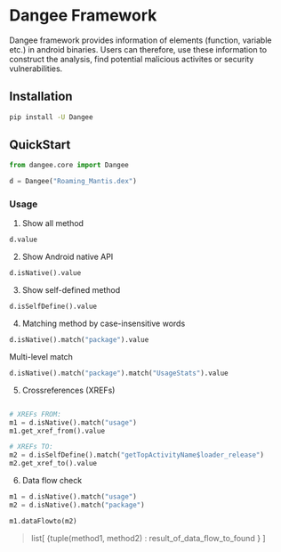 # Dangee Framework

Dangee framework provides information of elements (function, variable etc.) in android binaries. Users can therefore, use these information to construct the analysis, find potential malicious activites or security vulnerabilities.

## Installation

```bash
pip install -U Dangee
```

## QuickStart

```python
from dangee.core import Dangee

d = Dangee("Roaming_Mantis.dex")
```

### Usage

1. Show all method

```python
d.value
```

2. Show Android native API

```python
d.isNative().value
```

3. Show self-defined method

```python
d.isSelfDefine().value
```
4. Matching method by case-insensitive words

```python
d.isNative().match("package").value
```

Multi-level match

```python
d.isNative().match("package").match("UsageStats").value
```

5. Crossreferences (XREFs)

```python

# XREFs FROM:
m1 = d.isNative().match("usage")
m1.get_xref_from().value

# XREFs TO:
m2 = d.isSelfDefine().match("getTopActivityName$loader_release")
m2.get_xref_to().value
```

6. Data flow check

```python
m1 = d.isNative().match("usage")
m2 = d.isNative().match("package")

m1.dataFlowto(m2)
```
> list[ {tuple(method1, method2) : result_of_data_flow_to_found } ]

